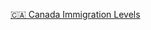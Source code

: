 [🇨🇦 Canada Immigration Levels](https://www.canada.ca/en/immigration-refugees-citizenship/corporate/mandate/corporate-initiatives/levels.html)
